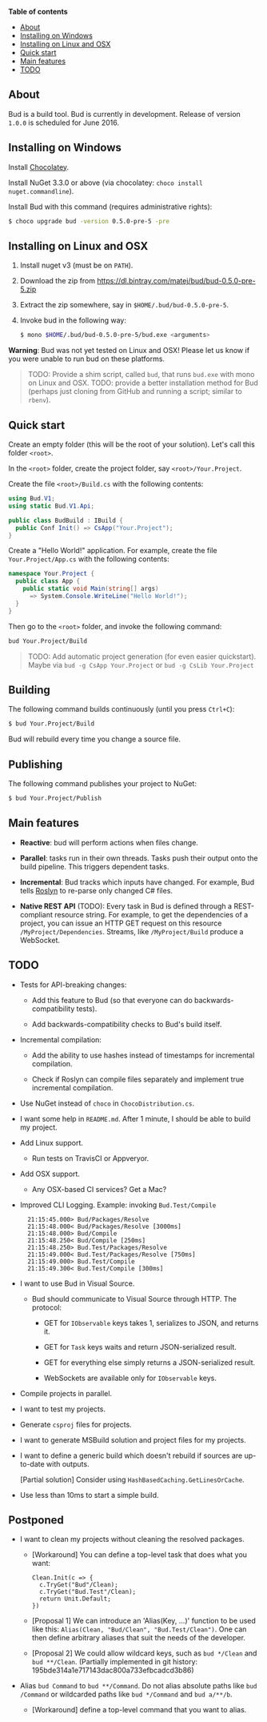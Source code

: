 __Table of contents__

* [About](#about)
* [Installing on Windows](#installing-on-windows)
* [Installing on Linux and OSX](#installing-on-linux-and-osx)
* [Quick start](#quick-start)
* [Main features](#main-features)
* [TODO](#todo)


## About

Bud is a build tool. Bud is currently in development. Release of version `1.0.0` is scheduled for June 2016.


## Installing on Windows

Install [Chocolatey](https://chocolatey.org/).

Install NuGet 3.3.0 or above (via chocolatey: `choco install nuget.commandline`).

Install Bud with this command (requires administrative rights):

```bash
$ choco upgrade bud -version 0.5.0-pre-5 -pre
```


## Installing on Linux and OSX

1. Install nuget v3 (must be on `PATH`).

1. Download the zip from https://dl.bintray.com/matej/bud/bud-0.5.0-pre-5.zip

1. Extract the zip somewhere, say in `$HOME/.bud/bud-0.5.0-pre-5`.

1. Invoke bud in the following way:

    ```bash
    $ mono $HOME/.bud/bud-0.5.0-pre-5/bud.exe <arguments>
    ```

__Warning__: Bud was not yet tested on Linux and OSX! Please let us know if you were unable to run bud on these platforms.

> TODO: Provide a shim script, called `bud`, that runs `bud.exe` with mono on Linux and OSX.
> TODO: provide a better installation method for Bud (perhaps just cloning from GitHub and running a script; similar to `rbenv`).


## Quick start

Create an empty folder (this will be the root of your solution). Let's call this folder `<root>`.

In the `<root>` folder, create the project folder, say `<root>/Your.Project`.

Create the file `<root>/Build.cs` with the following contents:

```csharp
using Bud.V1;
using static Bud.V1.Api;

public class BudBuild : IBuild {
  public Conf Init() => CsApp("Your.Project");
}
```

Create a "Hello World!" application. For example, create the file `Your.Project/App.cs` with
the following contents:

```csharp
namespace Your.Project {
  public class App {
    public static void Main(string[] args)
      => System.Console.WriteLine("Hello World!");
  }
}
```

Then go to the `<root>` folder, and invoke the following command:

```bash
bud Your.Project/Build
```

> TODO: Add automatic project generation (for even easier quickstart). Maybe via `bud -g CsApp Your.Project` or `bud -g CsLib Your.Project`

## Building

The following command builds continuously (until you press `Ctrl+C`):

```bash
$ bud Your.Project/Build
```

Bud will rebuild every time you change a source file.

## Publishing

The following command publishes your project to NuGet:

```bash
$ bud Your.Project/Publish
```


## Main features

- __Reactive__: bud will perform actions when files change.

- __Parallel__: tasks run in their own threads. Tasks push their output onto the build pipeline. This triggers dependent tasks.

- __Incremental__: Bud tracks which inputs have changed. For example, Bud tells [Roslyn](https://github.com/dotnet/roslyn) to re-parse only changed C# files.

- __Native REST API__ (TODO): Every task in Bud is defined through a REST-compliant resource string. For example, to get the dependencies of a project, you can issue an HTTP GET request on this resource `/MyProject/Dependencies`. Streams, like `/MyProject/Build` produce a WebSocket.


## TODO

- Tests for API-breaking changes:

    - Add this feature to Bud (so that everyone can do backwards-compatibility tests).

    - Add backwards-compatibility checks to Bud's build itself.

- Incremental compilation:

    - Add the ability to use hashes instead of timestamps for incremental compilation.

    - Check if Roslyn can compile files separately and implement true incremental compilation.

- Use NuGet instead of `choco` in `ChocoDistribution.cs`.

- I want some help in `README.md`. After 1 minute, I should be able to build my project.

- Add Linux support.

    - Run tests on TravisCI or Appveryor.

- Add OSX support.

    - Any OSX-based CI services? Get a Mac?

- Improved CLI Logging. Example: invoking `Bud.Test/Compile`

        21:15:45.000> Bud/Packages/Resolve
        21:15:48.000< Bud/Packages/Resolve [3000ms]
        21:15:48.000> Bud/Compile
        21:15:48.250< Bud/Compile [250ms]
        21:15:48.250> Bud.Test/Packages/Resolve
        21:15:49.000< Bud.Test/Packages/Resolve [750ms]
        21:15:49.000> Bud.Test/Compile
        21:15:49.300< Bud.Test/Compile [300ms]

- I want to use Bud in Visual Source.

    - Bud should communicate to Visual Source through HTTP. The protocol:

        - GET for `IObservable` keys takes 1, serializes to JSON, and returns it.

        - GET for `Task` keys waits and return JSON-serialized result.

        - GET for everything else simply returns a JSON-serialized result.

        - WebSockets are available only for `IObservable` keys.

- Compile projects in parallel.

- I want to test my projects.

- Generate `csproj` files for projects.

- I want to generate MSBuild solution and project files for my projects.

- I want to define a generic build which doesn't rebuild if sources are up-to-date with outputs.

    [Partial solution] Consider using `HashBasedCaching.GetLinesOrCache`.

- Use less than 10ms to start a simple build.

## Postponed

- I want to clean my projects without cleaning the resolved packages.

  - [Workaround] You can define a top-level task that does what you want:

        Clean.Init(c => {
          c.TryGet("Bud"/Clean);
          c.TryGet("Bud.Test"/Clean);
          return Unit.Default;
        })

  - [Proposal 1] We can introduce an 'Alias(Key, ...)' function to be used like this: `Alias(Clean, "Bud/Clean", "Bud.Test/Clean")`. One can then define arbitrary aliases that suit the needs of the developer.

  - [Proposal 2] We could allow wildcard keys, such as `bud */Clean` and `bud **/Clean`. (Partially implemented in git history: 195bde314a1e717143dac800a733efbcadcd3b86)

- Alias `bud Command` to `bud **/Command`. Do not alias absolute paths like `bud /Command` or wildcarded paths like `bud */Command` and `bud a/**/b`.

    - [Workaround] define a top-level command that you want to alias.
